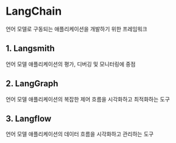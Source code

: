 # LangChain
언어 모델로 구동되는 애플리케이션을 개발하기 위한 프레임워크

## 1. Langsmith
언어 모델 애플리케이션의 평가, 디버깅 및 모니터링에 중점

## 2. LangGraph
언어 모델 애플리케이션의 복잡한 제어 흐름을 시각화하고 최적화하는 도구

## 3. Langflow
언어 모델 애플리케이션의 데이터 흐름을 시각화하고 관리하는 도구